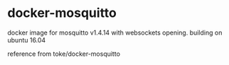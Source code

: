 # docker-mosquitto
docker image for mosquitto v1.4.14 with websockets opening. building on ubuntu 16.04

reference from toke/docker-mosquitto 
